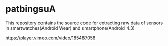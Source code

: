 # patbingsuA

This repository contains the source code for extracting raw data of sensors in smartwatches(Android Wear) and smartphone(Android 4.3)

https://player.vimeo.com/video/185487058
